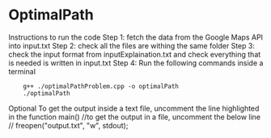 # OptimalPath
Instructions to run the code
Step 1: fetch the data from the Google Maps API into input.txt
Step 2: check all the files are withing the same folder
Step 3: check the input format from inputExplaination.txt and check everything that is needed is written in input.txt
Step 4: Run the following commands inside a terminal
        
        g++ ./optimalPathProblem.cpp -o optimalPath
        ./optimalPath

Optional
To get the output inside a text file, uncomment the line highlighted in the function main()
    //to get the output in a file, uncomment the below line
    // freopen("output.txt", "w", stdout);
